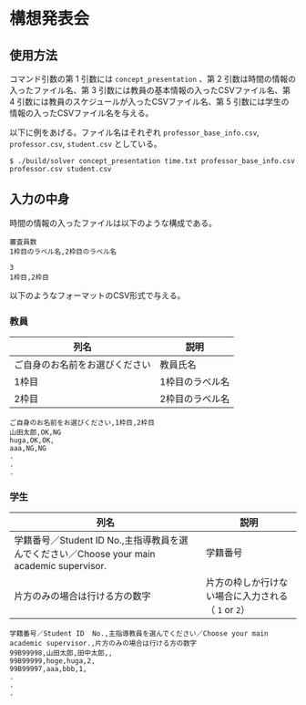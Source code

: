 # 構想発表会

## 使用方法

コマンド引数の第 1 引数には `concept_presentation` 、第 2 引数は時間の情報の入ったファイル名、第 3 引数には教員の基本情報の入ったCSVファイル名、第 4 引数には教員のスケジュールが入ったCSVファイル名、第 5 引数には学生の情報の入ったCSVファイル名を与える。

以下に例をあげる。ファイル名はそれぞれ `professor_base_info.csv`, `professor.csv`, `student.csv` としている。

```
$ ./build/solver concept_presentation time.txt professor_base_info.csv professor.csv student.csv
```

## 入力の中身

時間の情報の入ったファイルは以下のような構成である。

```
審査員数
1枠目のラベル名,2枠目のラベル名
```

```
3
1枠目,2枠目
```

以下のようなフォーマットのCSV形式で与える。

### 教員

| 列名 | 説明 |
| ---- | ---- |
| ご自身のお名前をお選びください | 教員氏名 |
| 1枠目 | 1枠目のラベル名 |
| 2枠目 | 2枠目のラベル名 |

```
ご自身のお名前をお選びください,1枠目,2枠目
山田太郎,OK,NG
huga,OK,OK,
aaa,NG,NG
.
.
.
```

### 学生

| 列名 | 説明 |
| ---- | ---- |
| 学籍番号／Student ID  No.,主指導教員を選んでください／Choose your main academic supervisor. | 学籍番号 |
| 片方のみの場合は行ける方の数字 | 片方の枠しか行けない場合に入力される（ `1` or `2`） |

```
学籍番号／Student ID  No.,主指導教員を選んでください／Choose your main academic supervisor.,片方のみの場合は行ける方の数字
99B99998,山田太郎,田中太郎,,
99B99999,hoge,huga,2,
99B99997,aaa,bbb,1,
.
.
.
```